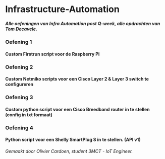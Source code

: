 # Infrastructure-Automation

##### Alle oefeningen van Infra Automation post Q-week, alle opdrachten van Tom Decavele.

### Oefening 1

#### Custom Firstrun script voor de Raspberry Pi

### Oefening 2
#### Custom Netmiko scripts voor een Cisco Layer 2 & Layer 3 switch te configureren

### Oefening 3
#### Custom python script voor een Cisco Breedband router in te stellen (config in txt formaat)

### Oefening 4
#### Python script voor een Shelly SmartPlug S in te stellen. (API v1)


###### Gemaakt door Olivier Cardoen, student 3MCT - IoT Engineer.